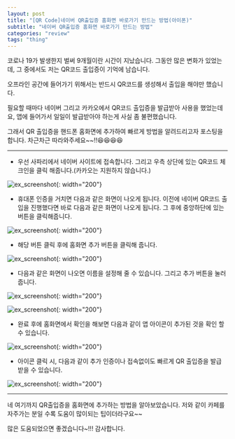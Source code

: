 ```yaml
---
layout: post
title: "[QR Code]네이버 QR출입증 홈화면 바로가기 만드는 방법(아이폰)"
subtitle: "네이버 QR출입증 홈화면 바로가기 만드는 방법"
categories: "review"
tags: "thing"
---
```


코로나 19가 발생한지 벌써 9개월이란 시간이 지났습니다. 그동안 많은 변화가 있었는데, 그 중에서도 저는 QR코드 출입증이 기억에 남습니다.

오프라인 공간에 들어가기 위해서는 반드시 QR코드를 생성해서 출입을 해야만 했습니다.

필요할 때마다 네이버 그리고 카카오에서 QR코드 출입증을 발급받아 사용을 했었는데요, 앱에 들어가서 일일이 발급받아야 하는게 사실 좀 불편했습니다.

그래서 QR 출입증을 핸드폰 홈화면에 추가하여 빠르게 방법을 알려드리고자 포스팅을 합니다. 차근차근 따라와주세요~~!!😆😆😆😆

---

- 우선 사파리에서 네이버 사이트에 접속합니다. 그리고 우측 상단에 있는 QR코드 체크인을 클릭 해줍니다.(카카오는 지원하지 않습니다.)

![ex_screenshot](/assets/img/posts/2020_0_1.jpeg){: width="200"}

- 휴대폰 인증을 거치면 다음과 같은 화면이 나오게 됩니다. 이전에 네이버 QR코드 출입을 진행했다면 바로 다음과 같은 화면이 나오게 됩니다. 그 후에 중앙하단에 있는 버튼을 클릭해줍니다.

![ex_screenshot](/assets/img/posts/2020_0_2.png){: width="200"}

- 해당 버튼 클릭 후에 홈화면 추가 버튼을 클릭해 줍니다.

![ex_screenshot](/assets/img/posts/2020_0_3.jpeg){: width="200"}

- 다음과 같은 화면이 나오면 이름을 설정해 줄 수 있습니다. 그리고 추가 버튼을 눌러줍니다.

![ex_screenshot](/assets/img/posts/2020_0_4.png){: width="200"}

![ex_screenshot](/assets/img/posts/2020_0_5.png){: width="200"}

- 완료 후에 홈화면에서 확인을 해보면 다음과 같이 앱 아이콘이 추가된 것을 확인 할 수 있습니다.

![ex_screenshot](/assets/img/posts/2020_6.png){: width="200"}

- 아이콘 클릭 시, 다음과 같이 추가 인증이나 접속없이도 빠르게 QR 출입증을 발급 받을 수 있습니다.

![ex_screenshot](/assets/img/posts/2020.png){: width="200"}

---

네 여기까지 QR출입증을 홈화면에 추가하는 방법을 알아보았습니다. 저와 같이 카페를 자주가는 분일 수록 도움이 많이되는 팁이더라구요~~

많은 도움되었으면 좋겠습니다~!!! 감사합니다.

